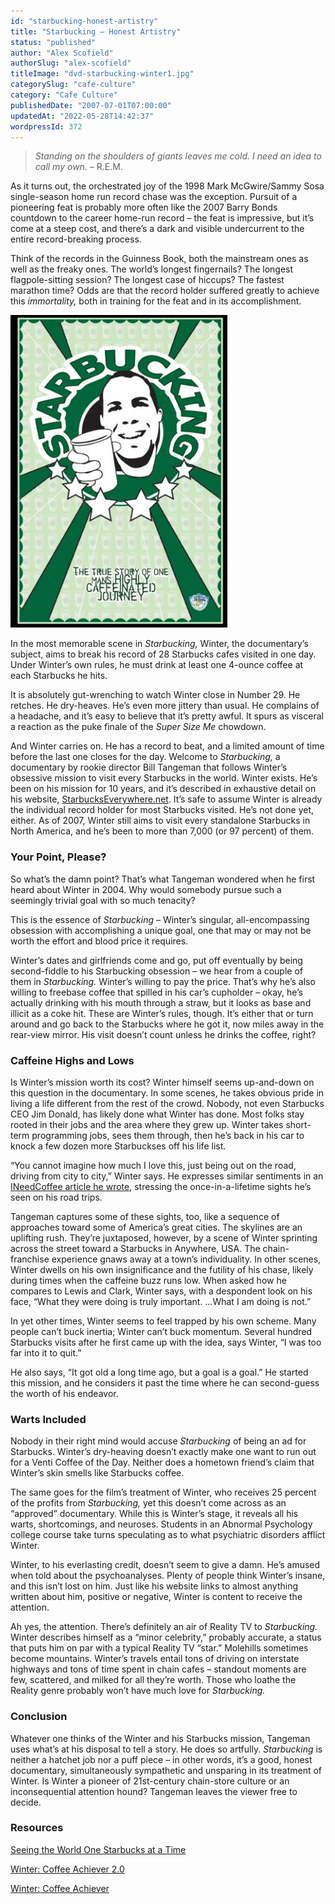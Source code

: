 ```yaml
---
id: "starbucking-honest-artistry"
title: "Starbucking – Honest Artistry"
status: "published"
author: "Alex Scofield"
authorSlug: "alex-scofield"
titleImage: "dvd-starbucking-winter1.jpg"
categorySlug: "cafe-culture"
category: "Cafe Culture"
publishedDate: "2007-07-01T07:00:00"
updatedAt: "2022-05-28T14:42:37"
wordpressId: 372
---
```


> *Standing on the shoulders of giants leaves me cold. I need an idea to call my own.* – R.E.M.

As it turns out, the orchestrated joy of the 1998 Mark McGwire/Sammy Sosa single-season home run record chase was the exception. Pursuit of a pioneering feat is probably more often like the 2007 Barry Bonds countdown to the career home-run record – the feat is impressive, but it’s come at a steep cost, and there’s a dark and visible undercurrent to the entire record-breaking process.

Think of the records in the Guinness Book, both the mainstream ones as well as the freaky ones. The world’s longest fingernails? The longest flagpole-sitting session? The longest case of hiccups? The fastest marathon time? Odds are that the record holder suffered greatly to achieve this *immortality,* both in training for the feat and in its accomplishment.

![DVD starbucking winter](dvd-starbucking-winter1.jpg)

In the most memorable scene in *Starbucking,* Winter, the documentary’s subject, aims to break his record of 28 Starbucks cafes visited in one day. Under Winter’s own rules, he must drink at least one 4-ounce coffee at each Starbucks he hits.

It is absolutely gut-wrenching to watch Winter close in Number 29. He retches. He dry-heaves. He’s even more jittery than usual. He complains of a headache, and it’s easy to believe that it’s pretty awful. It spurs as visceral a reaction as the puke finale of the *Super Size Me* chowdown.

And Winter carries on. He has a record to beat, and a limited amount of time before the last one closes for the day. Welcome to *Starbucking,* a documentary by rookie director Bill Tangeman that follows Winter’s obsessive mission to visit every Starbucks in the world. Winter exists. He’s been on his mission for 10 years, and it’s described in exhaustive detail on his website, [StarbucksEverywhere.net](http://StarbucksEverywhere.net). It’s safe to assume Winter is already the individual record holder for most Starbucks visited. He’s not done yet, either. As of 2007, Winter still aims to visit every standalone Starbucks in North America, and he’s been to more than 7,000 (or 97 percent) of them.

### Your Point, Please?

So what’s the damn point? That’s what Tangeman wondered when he first heard about Winter in 2004. Why would somebody pursue such a seemingly trivial goal with so much tenacity?

This is the essence of *Starbucking* – Winter’s singular, all-encompassing obsession with accomplishing a unique goal, one that may or may not be worth the effort and blood price it requires.

Winter’s dates and girlfriends come and go, put off eventually by being second-fiddle to his Starbucking obsession – we hear from a couple of them in *Starbucking.* Winter’s willing to pay the price. That’s why he’s also willing to freebase coffee that spilled in his car’s cupholder – okay, he’s actually drinking with his mouth through a straw, but it looks as base and illicit as a coke hit. These are Winter’s rules, though. It’s either that or turn around and go back to the Starbucks where he got it, now miles away in the rear-view mirror. His visit doesn’t count unless he drinks the coffee, right?

### Caffeine Highs and Lows

Is Winter’s mission worth its cost? Winter himself seems up-and-down on this question in the documentary. In some scenes, he takes obvious pride in living a life different from the rest of the crowd. Nobody, not even Starbucks CEO Jim Donald, has likely done what Winter has done. Most folks stay rooted in their jobs and the area where they grew up. Winter takes short-term programming jobs, sees them through, then he’s back in his car to knock a few dozen more Starbuckses off his life list.

“You cannot imagine how much I love this, just being out on the road, driving from city to city,” Winter says. He expresses similar sentiments in an [INeedCoffee article he wrote](/seeing-the-world-one-starbucks-at-a-time/), stressing the once-in-a-lifetime sights he’s seen on his road trips.

Tangeman captures some of these sights, too, like a sequence of approaches toward some of America’s great cities. The skylines are an uplifting rush. They’re juxtaposed, however, by a scene of Winter sprinting across the street toward a Starbucks in Anywhere, USA. The chain-franchise experience gnaws away at a town’s individuality. In other scenes, Winter dwells on his own insignificance and the futility of his chase, likely during times when the caffeine buzz runs low. When asked how he compares to Lewis and Clark, Winter says, with a despondent look on his face, “What they were doing is truly important. …What I am doing is not.”

In yet other times, Winter seems to feel trapped by his own scheme. Many people can’t buck inertia; Winter can’t buck momentum. Several hundred Starbucks visits after he first came up with the idea, says Winter, “I was too far into it to quit.”

He also says, “It got old a long time ago, but a goal is a goal.” He started this mission, and he considers it past the time where he can second-guess the worth of his endeavor.

### Warts Included

Nobody in their right mind would accuse *Starbucking* of being an ad for Starbucks. Winter’s dry-heaving doesn’t exactly make one want to run out for a Venti Coffee of the Day. Neither does a hometown friend’s claim that Winter’s skin smells like Starbucks coffee.

The same goes for the film’s treatment of Winter, who receives 25 percent of the profits from *Starbucking,* yet this doesn’t come across as an “approved” documentary. While this is Winter’s stage, it reveals all his warts, shortcomings, and neuroses. Students in an Abnormal Psychology college course take turns speculating as to what psychiatric disorders afflict Winter.

Winter, to his everlasting credit, doesn’t seem to give a damn. He’s amused when told about the psychoanalyses. Plenty of people think Winter’s insane, and this isn’t lost on him. Just like his website links to almost anything written about him, positive or negative, Winter is content to receive the attention.

Ah yes, the attention. There’s definitely an air of Reality TV to *Starbucking.* Winter describes himself as a “minor celebrity,” probably accurate, a status that puts him on par with a typical Reality TV “star.” Molehills sometimes become mountains. Winter’s travels entail tons of driving on interstate highways and tons of time spent in chain cafes – standout moments are few, scattered, and milked for all they’re worth. Those who loathe the Reality genre probably won’t have much love for *Starbucking.*

### Conclusion

Whatever one thinks of the Winter and his Starbucks mission, Tangeman uses what’s at his disposal to tell a story. He does so artfully. *Starbucking* is neither a hatchet job nor a puff piece – in other words, it’s a good, honest documentary, simultaneously sympathetic and unsparing in its treatment of Winter. Is Winter a pioneer of 21st-century chain-store culture or an inconsequential attention hound? Tangeman leaves the viewer free to decide.

### Resources

[Seeing the World One Starbucks at a Time](/seeing-the-world-one-starbucks-at-a-time/)

[Winter: Coffee Achiever 2.0](/winter-coffee-achiever-2-0/)

[Winter: Coffee Achiever](/winter-coffee-achiever/)

